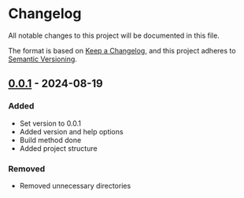 # Changelog

All notable changes to this project will be documented in this file.

The format is based on [Keep a Changelog](https://keepachangelog.com/en/1.1.0/), and this project adheres to [Semantic Versioning](https://semver.org/spec/v2.0.0.html).


## [0.0.1] - 2024-08-19 

### Added

- Set version to 0.0.1
- Added version and help options
- Build method done
- Added project structure

### Removed

- Removed unnecessary directories


[0.0.1]: /releases/tag/v0.0.1

